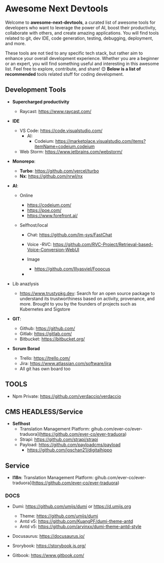 # Awesome Next Devtools

Welcome to **awesome-next-devtools**, a curated list of awesome tools for developers who want to leverage the power of AI, boost their productivity, collaborate with others, and create amazing applications.
You will find tools related to git, dev IDE, code generation, testing, debugging, deployment, and more.

  These tools are not tied to any specific tech stack, but rather aim to enhance your overall development experience.
Whether you are a beginner or an expert, you will find something useful and interesting in this awesome list. Feel free to explore, contribute, and share! 😊
 **Below is a list of recommended** tools related stuff for coding development.

## Development Tools

- **Supercharged productivity**
  
   - Raycast: https://www.raycast.com/
 
- **IDE**
  
  - VS Code: https://code.visualstudio.com/
    - AI:
         - Codeium: https://marketplace.visualstudio.com/items?itemName=codeium.codeium
  - Web Storm: https://www.jetbrains.com/webstorm/

- **Monorepo**:
  - **Turbo**: https://github.com/vercel/turbo
  - **Nx**: https://github.com/nrwl/nx

- **AI**:
  - Online
    - https://codeium.com/
    - https://poe.com/
    - https://www.forefront.ai/

  - Selfhost/local
    - Chat: https://github.com/lm-sys/FastChat
    - Voice
       -RVC: https://github.com/RVC-Project/Retrieval-based-Voice-Conversion-WebUI
    - Image
        - https://github.com/lllyasviel/Fooocus
       
    - 
- Lib anazlysis
  - https://www.trustypkg.dev: Search for an open source package to understand its trustworthiness based on activity, provenance, and more. Brought to you by the founders of projects such as Kubernetes and Sigstore  

- **GIT**:
  - Github: https://github.com/
  - Gitlab: https://gitlab.com/
  - Bitbucket: https://bitbucket.org/
 
- **Scrum Borad**
  - Trello: https://trello.com/
  - Jira: https://www.atlassian.com/software/jira
  - All git has own board too

## TOOLS 
  - Npm Private: https://github.com/verdaccio/verdaccio

## CMS HEADLESS/Service 
- **Seflhost**
    - Translation Management Platform: gihub.com/ever-co/ever-traduora](https://github.com/ever-co/ever-traduora)
    - Strapi: https://github.com/strapi/strapi
    - Payload: https://github.com/payloadcms/payload
        - https://github.com/joschan21/digitalhippo

## Service 
  - **I18n**: Translation Management Platform: gihub.com/ever-co/ever-traduora](https://github.com/ever-co/ever-traduora)
    
### DOCS

- Dumi: https://github.com/umijs/dumi or https://d.umijs.org
   - Theme: https://github.com/umijs/dumi
    - Antd v5: https://github.com/KuangPF/dumi-theme-antd
    - Antd v5: https://github.com/arvinxx/dumi-theme-antd-style

- Docusaurus: https://docusaurus.io/

- Srorybook: https://storybook.js.org/

- Gitbook: https://www.gitbook.com/
